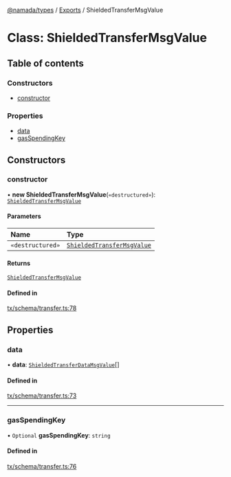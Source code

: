 [@namada/types](../README.md) / [Exports](../modules.md) / ShieldedTransferMsgValue

# Class: ShieldedTransferMsgValue

## Table of contents

### Constructors

- [constructor](ShieldedTransferMsgValue.md#constructor)

### Properties

- [data](ShieldedTransferMsgValue.md#data)
- [gasSpendingKey](ShieldedTransferMsgValue.md#gasspendingkey)

## Constructors

### constructor

• **new ShieldedTransferMsgValue**(`«destructured»`): [`ShieldedTransferMsgValue`](ShieldedTransferMsgValue.md)

#### Parameters

| Name | Type |
| :------ | :------ |
| `«destructured»` | [`ShieldedTransferMsgValue`](ShieldedTransferMsgValue.md) |

#### Returns

[`ShieldedTransferMsgValue`](ShieldedTransferMsgValue.md)

#### Defined in

[tx/schema/transfer.ts:78](https://github.com/anoma/namada-interface/blob/9724dc7fb547e95a72df1eb06aecb9fed2c6a05b/packages/types/src/tx/schema/transfer.ts#L78)

## Properties

### data

• **data**: [`ShieldedTransferDataMsgValue`](ShieldedTransferDataMsgValue.md)[]

#### Defined in

[tx/schema/transfer.ts:73](https://github.com/anoma/namada-interface/blob/9724dc7fb547e95a72df1eb06aecb9fed2c6a05b/packages/types/src/tx/schema/transfer.ts#L73)

___

### gasSpendingKey

• `Optional` **gasSpendingKey**: `string`

#### Defined in

[tx/schema/transfer.ts:76](https://github.com/anoma/namada-interface/blob/9724dc7fb547e95a72df1eb06aecb9fed2c6a05b/packages/types/src/tx/schema/transfer.ts#L76)
